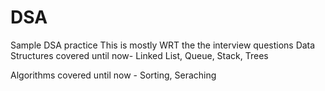 # DSA
Sample DSA practice 
This is mostly WRT the the interview questions
Data Structures covered until now- Linked List, Queue, Stack, Trees

Algorithms covered until now - Sorting, Seraching
